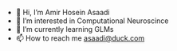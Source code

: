 - 👋 Hi, I’m Amir Hosein Asaadi
- 👀 I’m interested in Computational Neuroscince
- 🌱 I’m currently learning GLMs
- 📫 How to reach me asaadi@duck.com

<!---
amirasaadi/amirasaadi is a ✨ special ✨ repository because its `README.md` (this file) appears on your GitHub profile.
You can click the Preview link to take a look at your changes.
--->

